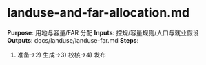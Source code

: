 # landuse-and-far-allocation.md

**Purpose**: 用地与容量/FAR 分配
**Inputs**: 控规/容量规则/人口与就业假设
**Outputs**: docs/landuse/landuse-far.md
**Steps**:

1. 准备→2) 生成→3) 校核→4) 发布
